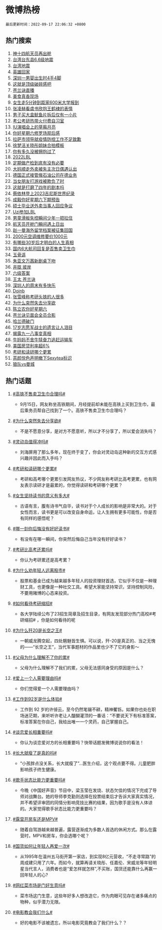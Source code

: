 # 微博热榜

`最后更新时间：2022-09-17 22:06:32 +0800`

## 热门搜索

1. [神十四航天员再出舱](https://m.weibo.cn/search?containerid=100103type%3D1%26t%3D10%26q%3D%23%E7%A5%9E%E5%8D%81%E5%9B%9B%E8%88%AA%E5%A4%A9%E5%91%98%E5%86%8D%E5%87%BA%E8%88%B1%23&stream_entry_id=51&isnewpage=1&extparam=seat%3D1%26dgr%3D0%26cate%3D10103%26filter_type%3Drealtimehot%26pos%3D0%26c_type%3D51%26display_time%3D1663423589%26pre_seqid%3D16634235899000931217&luicode=10000011&lfid=106003type%253D25%2526t%253D3%2526disable_hot%253D1%2526filter_type%253Drealtimehot)
1. [台湾台东县6.6级地震](https://m.weibo.cn/search?containerid=100103type%3D1%26t%3D10%26q%3D%23%E5%8F%B0%E6%B9%BE%E5%8F%B0%E4%B8%9C%E5%8E%BF6.6%E7%BA%A7%E5%9C%B0%E9%9C%87%23&stream_entry_id=31&isnewpage=1&extparam=seat%3D1%26dgr%3D0%26cate%3D0%26flag%3D4%26band_rank%3D1%26filter_type%3Drealtimehot%26pos%3D0%26lcate%3D5001%26q%3D%2523%25E5%258F%25B0%25E6%25B9%25BE%25E5%258F%25B0%25E4%25B8%259C%25E5%258E%25BF6.6%25E7%25BA%25A7%25E5%259C%25B0%25E9%259C%2587%2523%26c_type%3D31%26realpos%3D1%26display_time%3D1663423589%26pre_seqid%3D16634235899000931217&luicode=10000011&lfid=106003type%253D25%2526t%253D3%2526disable_hot%253D1%2526filter_type%253Drealtimehot)
1. [台湾地震](https://m.weibo.cn/search?containerid=100103type%3D1%26t%3D10%26q%3D%E5%8F%B0%E6%B9%BE%E5%9C%B0%E9%9C%87&stream_entry_id=31&isnewpage=1&extparam=seat%3D1%26dgr%3D0%26cate%3D0%26flag%3D1%26band_rank%3D2%26filter_type%3Drealtimehot%26pos%3D1%26lcate%3D5001%26q%3D%25E5%258F%25B0%25E6%25B9%25BE%25E5%259C%25B0%25E9%259C%2587%26c_type%3D31%26realpos%3D2%26display_time%3D1663423589%26pre_seqid%3D16634235899000931217&luicode=10000011&lfid=106003type%253D25%2526t%253D3%2526disable_hot%253D1%2526filter_type%253Drealtimehot)
1. [英雄回家](https://m.weibo.cn/search?containerid=100103type%3D1%26t%3D10%26q%3D%23%E8%8B%B1%E9%9B%84%E5%9B%9E%E5%AE%B6%23&stream_entry_id=31&isnewpage=1&extparam=seat%3D1%26dgr%3D0%26cate%3D0%26flag%3D16%26band_rank%3D3%26filter_type%3Drealtimehot%26pos%3D2%26lcate%3D5001%26q%3D%2523%25E8%258B%25B1%25E9%259B%2584%25E5%259B%259E%25E5%25AE%25B6%2523%26c_type%3D31%26realpos%3D3%26display_time%3D1663423589%26pre_seqid%3D16634235899000931217&luicode=10000011&lfid=106003type%253D25%2526t%253D3%2526disable_hot%253D1%2526filter_type%253Drealtimehot)
1. [深圳一男婴出生时4手4脚](https://m.weibo.cn/search?containerid=100103type%3D1%26t%3D10%26q%3D%23%E6%B7%B1%E5%9C%B3%E4%B8%80%E7%94%B7%E5%A9%B4%E5%87%BA%E7%94%9F%E6%97%B64%E6%89%8B4%E8%84%9A%23&stream_entry_id=31&isnewpage=1&extparam=seat%3D1%26dgr%3D0%26cate%3D0%26flag%3D2%26band_rank%3D4%26filter_type%3Drealtimehot%26pos%3D3%26lcate%3D5001%26q%3D%2523%25E6%25B7%25B1%25E5%259C%25B3%25E4%25B8%2580%25E7%2594%25B7%25E5%25A9%25B4%25E5%2587%25BA%25E7%2594%259F%25E6%2597%25B64%25E6%2589%258B4%25E8%2584%259A%2523%26c_type%3D31%26realpos%3D4%26display_time%3D1663423589%26pre_seqid%3D16634235899000931217&luicode=10000011&lfid=106003type%253D25%2526t%253D3%2526disable_hot%253D1%2526filter_type%253Drealtimehot)
1. [这就是顶级破碎感吧](https://m.weibo.cn/search?containerid=100103type%3D1%26t%3D10%26q%3D%23%E8%BF%99%E5%B0%B1%E6%98%AF%E9%A1%B6%E7%BA%A7%E7%A0%B4%E7%A2%8E%E6%84%9F%E5%90%A7%23&stream_entry_id=31&isnewpage=1&extparam=seat%3D1%26dgr%3D0%26cate%3D0%26flag%3D0%26band_rank%3D5%26filter_type%3Drealtimehot%26pos%3D4%26lcate%3D5001%26q%3D%2523%25E8%25BF%2599%25E5%25B0%25B1%25E6%2598%25AF%25E9%25A1%25B6%25E7%25BA%25A7%25E7%25A0%25B4%25E7%25A2%258E%25E6%2584%259F%25E5%2590%25A7%2523%26c_type%3D31%26realpos%3D5%26display_time%3D1663423589%26pre_seqid%3D16634235899000931217&luicode=10000011&lfid=106003type%253D25%2526t%253D3%2526disable_hot%253D1%2526filter_type%253Drealtimehot)
1. [苍兰诀直播](https://m.weibo.cn/search?containerid=100103type%3D1%26t%3D10%26q%3D%23%E8%8B%8D%E5%85%B0%E8%AF%80%E7%9B%B4%E6%92%AD%23&stream_entry_id=31&isnewpage=1&extparam=seat%3D1%26dgr%3D0%26cate%3D0%26flag%3D16%26band_rank%3D6%26filter_type%3Drealtimehot%26pos%3D5%26lcate%3D5001%26q%3D%2523%25E8%258B%258D%25E5%2585%25B0%25E8%25AF%2580%25E7%259B%25B4%25E6%2592%25AD%2523%26c_type%3D31%26realpos%3D6%26display_time%3D1663423589%26pre_seqid%3D16634235899000931217&luicode=10000011&lfid=106003type%253D25%2526t%253D3%2526disable_hot%253D1%2526filter_type%253Drealtimehot)
1. [美食真香现场](https://m.weibo.cn/search?containerid=100103type%3D1%26t%3D10%26q%3D%23%E7%BE%8E%E9%A3%9F%E7%9C%9F%E9%A6%99%E7%8E%B0%E5%9C%BA%23&stream_entry_id=31&isnewpage=1&extparam=seat%3D1%26dgr%3D0%26cate%3D0%26band_rank%3D7%26filter_type%3Drealtimehot%26pos%3D6%26lcate%3D5001%26adid%3D165358%26q%3D%2523%25E7%25BE%258E%25E9%25A3%259F%25E7%259C%259F%25E9%25A6%2599%25E7%258E%25B0%25E5%259C%25BA%2523%26c_type%3D31%26display_time%3D1663423589%26pre_seqid%3D16634235899000931217&luicode=10000011&lfid=106003type%253D25%2526t%253D3%2526disable_hot%253D1%2526filter_type%253Drealtimehot)
1. [女生走5分钟到距家600米大学报到](https://m.weibo.cn/search?containerid=100103type%3D1%26t%3D10%26q%3D%23%E5%A5%B3%E7%94%9F%E8%B5%B05%E5%88%86%E9%92%9F%E5%88%B0%E8%B7%9D%E5%AE%B6600%E7%B1%B3%E5%A4%A7%E5%AD%A6%E6%8A%A5%E5%88%B0%23&stream_entry_id=31&isnewpage=1&extparam=seat%3D1%26dgr%3D0%26cate%3D0%26flag%3D0%26band_rank%3D7%26filter_type%3Drealtimehot%26pos%3D7%26lcate%3D5001%26q%3D%2523%25E5%25A5%25B3%25E7%2594%259F%25E8%25B5%25B05%25E5%2588%2586%25E9%2592%259F%25E5%2588%25B0%25E8%25B7%259D%25E5%25AE%25B6600%25E7%25B1%25B3%25E5%25A4%25A7%25E5%25AD%25A6%25E6%258A%25A5%25E5%2588%25B0%2523%26c_type%3D31%26realpos%3D7%26display_time%3D1663423589%26pre_seqid%3D16634235899000931217&luicode=10000011&lfid=106003type%253D25%2526t%253D3%2526disable_hot%253D1%2526filter_type%253Drealtimehot)
1. [张凌赫看虞书欣抱王鹤棣的表情](https://m.weibo.cn/search?containerid=100103type%3D1%26t%3D10%26q%3D%23%E5%BC%A0%E5%87%8C%E8%B5%AB%E7%9C%8B%E8%99%9E%E4%B9%A6%E6%AC%A3%E6%8A%B1%E7%8E%8B%E9%B9%A4%E6%A3%A3%E7%9A%84%E8%A1%A8%E6%83%85%23&stream_entry_id=31&isnewpage=1&extparam=seat%3D1%26dgr%3D0%26cate%3D0%26flag%3D1%26band_rank%3D8%26filter_type%3Drealtimehot%26pos%3D8%26lcate%3D5001%26q%3D%2523%25E5%25BC%25A0%25E5%2587%258C%25E8%25B5%25AB%25E7%259C%258B%25E8%2599%259E%25E4%25B9%25A6%25E6%25AC%25A3%25E6%258A%25B1%25E7%258E%258B%25E9%25B9%25A4%25E6%25A3%25A3%25E7%259A%2584%25E8%25A1%25A8%25E6%2583%2585%2523%26c_type%3D31%26realpos%3D8%26display_time%3D1663423589%26pre_seqid%3D16634235899000931217&luicode=10000011&lfid=106003type%253D25%2526t%253D3%2526disable_hot%253D1%2526filter_type%253Drealtimehot)
1. [男子买大盒鱿鱼片拆后仅有一小片](https://m.weibo.cn/search?containerid=100103type%3D1%26t%3D10%26q%3D%23%E7%94%B7%E5%AD%90%E4%B9%B0%E5%A4%A7%E7%9B%92%E9%B1%BF%E9%B1%BC%E7%89%87%E6%8B%86%E5%90%8E%E4%BB%85%E6%9C%89%E4%B8%80%E5%B0%8F%E7%89%87%23&stream_entry_id=31&isnewpage=1&extparam=seat%3D1%26dgr%3D0%26cate%3D0%26flag%3D0%26band_rank%3D9%26filter_type%3Drealtimehot%26pos%3D9%26lcate%3D5001%26q%3D%2523%25E7%2594%25B7%25E5%25AD%2590%25E4%25B9%25B0%25E5%25A4%25A7%25E7%259B%2592%25E9%25B1%25BF%25E9%25B1%25BC%25E7%2589%2587%25E6%258B%2586%25E5%2590%258E%25E4%25BB%2585%25E6%259C%2589%25E4%25B8%2580%25E5%25B0%258F%25E7%2589%2587%2523%26c_type%3D31%26realpos%3D9%26display_time%3D1663423589%26pre_seqid%3D16634235899000931217&luicode=10000011&lfid=106003type%253D25%2526t%253D3%2526disable_hot%253D1%2526filter_type%253Drealtimehot)
1. [考公考研热带火付费自习室](https://m.weibo.cn/search?containerid=100103type%3D1%26t%3D10%26q%3D%23%E8%80%83%E5%85%AC%E8%80%83%E7%A0%94%E7%83%AD%E5%B8%A6%E7%81%AB%E4%BB%98%E8%B4%B9%E8%87%AA%E4%B9%A0%E5%AE%A4%23&stream_entry_id=31&isnewpage=1&extparam=seat%3D1%26dgr%3D0%26cate%3D0%26flag%3D1%26band_rank%3D10%26filter_type%3Drealtimehot%26pos%3D10%26lcate%3D5001%26q%3D%2523%25E8%2580%2583%25E5%2585%25AC%25E8%2580%2583%25E7%25A0%2594%25E7%2583%25AD%25E5%25B8%25A6%25E7%2581%25AB%25E4%25BB%2598%25E8%25B4%25B9%25E8%2587%25AA%25E4%25B9%25A0%25E5%25AE%25A4%2523%26c_type%3D31%26realpos%3D10%26display_time%3D1663423589%26pre_seqid%3D16634235899000931217&luicode=10000011&lfid=106003type%253D25%2526t%253D3%2526disable_hot%253D1%2526filter_type%253Drealtimehot)
1. [IU演唱会上的草莓月亮](https://m.weibo.cn/search?containerid=100103type%3D1%26t%3D10%26q%3D%23IU%E6%BC%94%E5%94%B1%E4%BC%9A%E4%B8%8A%E7%9A%84%E8%8D%89%E8%8E%93%E6%9C%88%E4%BA%AE%23&stream_entry_id=31&isnewpage=1&extparam=seat%3D1%26dgr%3D0%26cate%3D0%26flag%3D1%26band_rank%3D11%26filter_type%3Drealtimehot%26pos%3D11%26lcate%3D5001%26q%3D%2523IU%25E6%25BC%2594%25E5%2594%25B1%25E4%25BC%259A%25E4%25B8%258A%25E7%259A%2584%25E8%258D%2589%25E8%258E%2593%25E6%259C%2588%25E4%25BA%25AE%2523%26c_type%3D31%26realpos%3D11%26display_time%3D1663423589%26pre_seqid%3D16634235899000931217&luicode=10000011&lfid=106003type%253D25%2526t%253D3%2526disable_hot%253D1%2526filter_type%253Drealtimehot)
1. [你好星期六修罗场观后感](https://m.weibo.cn/search?containerid=100103type%3D1%26t%3D10%26q%3D%23%E4%BD%A0%E5%A5%BD%E6%98%9F%E6%9C%9F%E5%85%AD%E4%BF%AE%E7%BD%97%E5%9C%BA%E8%A7%82%E5%90%8E%E6%84%9F%23&stream_entry_id=31&isnewpage=1&extparam=seat%3D1%26dgr%3D0%26cate%3D0%26flag%3D1%26band_rank%3D12%26filter_type%3Drealtimehot%26pos%3D12%26lcate%3D5001%26q%3D%2523%25E4%25BD%25A0%25E5%25A5%25BD%25E6%2598%259F%25E6%259C%259F%25E5%2585%25AD%25E4%25BF%25AE%25E7%25BD%2597%25E5%259C%25BA%25E8%25A7%2582%25E5%2590%258E%25E6%2584%259F%2523%26c_type%3D31%26realpos%3D12%26display_time%3D1663423589%26pre_seqid%3D16634235899000931217&luicode=10000011&lfid=106003type%253D25%2526t%253D3%2526disable_hot%253D1%2526filter_type%253Drealtimehot)
1. [拉萨市领导就疫情防控工作不足致歉](https://m.weibo.cn/search?containerid=100103type%3D1%26t%3D10%26q%3D%23%E6%8B%89%E8%90%A8%E5%B8%82%E9%A2%86%E5%AF%BC%E5%B0%B1%E7%96%AB%E6%83%85%E9%98%B2%E6%8E%A7%E5%B7%A5%E4%BD%9C%E4%B8%8D%E8%B6%B3%E8%87%B4%E6%AD%89%23&stream_entry_id=31&isnewpage=1&extparam=seat%3D1%26dgr%3D0%26cate%3D0%26flag%3D1%26band_rank%3D13%26filter_type%3Drealtimehot%26pos%3D13%26lcate%3D5001%26q%3D%2523%25E6%258B%2589%25E8%2590%25A8%25E5%25B8%2582%25E9%25A2%2586%25E5%25AF%25BC%25E5%25B0%25B1%25E7%2596%25AB%25E6%2583%2585%25E9%2598%25B2%25E6%258E%25A7%25E5%25B7%25A5%25E4%25BD%259C%25E4%25B8%258D%25E8%25B6%25B3%25E8%2587%25B4%25E6%25AD%2589%2523%26c_type%3D31%26realpos%3D13%26display_time%3D1663423589%26pre_seqid%3D16634235899000931217&luicode=10000011&lfid=106003type%253D25%2526t%253D3%2526disable_hot%253D1%2526filter_type%253Drealtimehot)
1. [徐梦洁关晓彤姐妹合拍模板](https://m.weibo.cn/search?containerid=100103type%3D1%26t%3D10%26q%3D%23%E5%BE%90%E6%A2%A6%E6%B4%81%E5%85%B3%E6%99%93%E5%BD%A4%E5%A7%90%E5%A6%B9%E5%90%88%E6%8B%8D%E6%A8%A1%E6%9D%BF%23&stream_entry_id=31&isnewpage=1&extparam=seat%3D1%26dgr%3D0%26cate%3D0%26flag%3D1%26band_rank%3D14%26filter_type%3Drealtimehot%26pos%3D14%26lcate%3D5001%26q%3D%2523%25E5%25BE%2590%25E6%25A2%25A6%25E6%25B4%2581%25E5%2585%25B3%25E6%2599%2593%25E5%25BD%25A4%25E5%25A7%2590%25E5%25A6%25B9%25E5%2590%2588%25E6%258B%258D%25E6%25A8%25A1%25E6%259D%25BF%2523%26c_type%3D31%26realpos%3D14%26display_time%3D1663423589%26pre_seqid%3D16634235899000931217&luicode=10000011&lfid=106003type%253D25%2526t%253D3%2526disable_hot%253D1%2526filter_type%253Drealtimehot)
1. [你有多久没被拥抱过了](https://m.weibo.cn/search?containerid=100103type%3D1%26t%3D10%26q%3D%23%E4%BD%A0%E6%9C%89%E5%A4%9A%E4%B9%85%E6%B2%A1%E8%A2%AB%E6%8B%A5%E6%8A%B1%E8%BF%87%E4%BA%86%23&stream_entry_id=31&isnewpage=1&extparam=seat%3D1%26dgr%3D0%26cate%3D0%26flag%3D0%26band_rank%3D15%26filter_type%3Drealtimehot%26pos%3D15%26lcate%3D5001%26q%3D%2523%25E4%25BD%25A0%25E6%259C%2589%25E5%25A4%259A%25E4%25B9%2585%25E6%25B2%25A1%25E8%25A2%25AB%25E6%258B%25A5%25E6%258A%25B1%25E8%25BF%2587%25E4%25BA%2586%2523%26c_type%3D31%26realpos%3D15%26display_time%3D1663423589%26pre_seqid%3D16634235899000931217&luicode=10000011&lfid=106003type%253D25%2526t%253D3%2526disable_hot%253D1%2526filter_type%253Drealtimehot)
1. [2022LBL](https://m.weibo.cn/search?containerid=100103type%3D1%26t%3D10%26q%3D2022LBL&stream_entry_id=31&isnewpage=1&extparam=seat%3D1%26dgr%3D0%26cate%3D0%26flag%3D1%26band_rank%3D16%26filter_type%3Drealtimehot%26pos%3D16%26lcate%3D5001%26q%3D2022LBL%26c_type%3D31%26realpos%3D16%26display_time%3D1663423589%26pre_seqid%3D16634235899000931217&luicode=10000011&lfid=106003type%253D25%2526t%253D3%2526disable_hot%253D1%2526filter_type%253Drealtimehot)
1. [定期做产检到底有没有必要](https://m.weibo.cn/search?containerid=100103type%3D1%26t%3D10%26q%3D%23%E5%AE%9A%E6%9C%9F%E5%81%9A%E4%BA%A7%E6%A3%80%E5%88%B0%E5%BA%95%E6%9C%89%E6%B2%A1%E6%9C%89%E5%BF%85%E8%A6%81%23&stream_entry_id=31&isnewpage=1&extparam=seat%3D1%26dgr%3D0%26cate%3D0%26flag%3D0%26band_rank%3D17%26filter_type%3Drealtimehot%26pos%3D17%26lcate%3D5001%26q%3D%2523%25E5%25AE%259A%25E6%259C%259F%25E5%2581%259A%25E4%25BA%25A7%25E6%25A3%2580%25E5%2588%25B0%25E5%25BA%2595%25E6%259C%2589%25E6%25B2%25A1%25E6%259C%2589%25E5%25BF%2585%25E8%25A6%2581%2523%26c_type%3D31%26realpos%3D17%26display_time%3D1663423589%26pre_seqid%3D16634235899000931217&luicode=10000011&lfid=106003type%253D25%2526t%253D3%2526disable_hot%253D1%2526filter_type%253Drealtimehot)
1. [大妈顺走外卖被失主次日偶遇认出](https://m.weibo.cn/search?containerid=100103type%3D1%26t%3D10%26q%3D%23%E5%A4%A7%E5%A6%88%E9%A1%BA%E8%B5%B0%E5%A4%96%E5%8D%96%E8%A2%AB%E5%A4%B1%E4%B8%BB%E6%AC%A1%E6%97%A5%E5%81%B6%E9%81%87%E8%AE%A4%E5%87%BA%23&stream_entry_id=31&isnewpage=1&extparam=seat%3D1%26dgr%3D0%26cate%3D0%26flag%3D0%26band_rank%3D18%26filter_type%3Drealtimehot%26pos%3D18%26lcate%3D5001%26q%3D%2523%25E5%25A4%25A7%25E5%25A6%2588%25E9%25A1%25BA%25E8%25B5%25B0%25E5%25A4%2596%25E5%258D%2596%25E8%25A2%25AB%25E5%25A4%25B1%25E4%25B8%25BB%25E6%25AC%25A1%25E6%2597%25A5%25E5%2581%25B6%25E9%2581%2587%25E8%25AE%25A4%25E5%2587%25BA%2523%26c_type%3D31%26realpos%3D18%26display_time%3D1663423589%26pre_seqid%3D16634235899000931217&luicode=10000011&lfid=106003type%253D25%2526t%253D3%2526disable_hot%253D1%2526filter_type%253Drealtimehot)
1. [德国正式接管俄石油公司在德业务](https://m.weibo.cn/search?containerid=100103type%3D1%26t%3D10%26q%3D%23%E5%BE%B7%E5%9B%BD%E6%AD%A3%E5%BC%8F%E6%8E%A5%E7%AE%A1%E4%BF%84%E7%9F%B3%E6%B2%B9%E5%85%AC%E5%8F%B8%E5%9C%A8%E5%BE%B7%E4%B8%9A%E5%8A%A1%23&stream_entry_id=31&isnewpage=1&extparam=seat%3D1%26dgr%3D0%26cate%3D0%26flag%3D0%26band_rank%3D19%26filter_type%3Drealtimehot%26pos%3D19%26lcate%3D5001%26q%3D%2523%25E5%25BE%25B7%25E5%259B%25BD%25E6%25AD%25A3%25E5%25BC%258F%25E6%258E%25A5%25E7%25AE%25A1%25E4%25BF%2584%25E7%259F%25B3%25E6%25B2%25B9%25E5%2585%25AC%25E5%258F%25B8%25E5%259C%25A8%25E5%25BE%25B7%25E4%25B8%259A%25E5%258A%25A1%2523%26c_type%3D31%26realpos%3D19%26display_time%3D1663423589%26pre_seqid%3D16634235899000931217&luicode=10000011&lfid=106003type%253D25%2526t%253D3%2526disable_hot%253D1%2526filter_type%253Drealtimehot)
1. [当女朋友打游戏被欺负了时](https://m.weibo.cn/search?containerid=100103type%3D1%26t%3D10%26q%3D%23%E5%BD%93%E5%A5%B3%E6%9C%8B%E5%8F%8B%E6%89%93%E6%B8%B8%E6%88%8F%E8%A2%AB%E6%AC%BA%E8%B4%9F%E4%BA%86%E6%97%B6%23&stream_entry_id=31&isnewpage=1&extparam=seat%3D1%26dgr%3D0%26cate%3D0%26flag%3D0%26band_rank%3D20%26filter_type%3Drealtimehot%26pos%3D20%26lcate%3D5001%26q%3D%2523%25E5%25BD%2593%25E5%25A5%25B3%25E6%259C%258B%25E5%258F%258B%25E6%2589%2593%25E6%25B8%25B8%25E6%2588%258F%25E8%25A2%25AB%25E6%25AC%25BA%25E8%25B4%259F%25E4%25BA%2586%25E6%2597%25B6%2523%26c_type%3D31%26realpos%3D20%26display_time%3D1663423589%26pre_seqid%3D16634235899000931217&luicode=10000011&lfid=106003type%253D25%2526t%253D3%2526disable_hot%253D1%2526filter_type%253Drealtimehot)
1. [这就是打磨了四年的剧本吗](https://m.weibo.cn/search?containerid=100103type%3D1%26t%3D10%26q%3D%23%E8%BF%99%E5%B0%B1%E6%98%AF%E6%89%93%E7%A3%A8%E4%BA%86%E5%9B%9B%E5%B9%B4%E7%9A%84%E5%89%A7%E6%9C%AC%E5%90%97%23&stream_entry_id=31&isnewpage=1&extparam=seat%3D1%26dgr%3D0%26cate%3D0%26flag%3D0%26band_rank%3D21%26filter_type%3Drealtimehot%26pos%3D21%26lcate%3D5001%26q%3D%2523%25E8%25BF%2599%25E5%25B0%25B1%25E6%2598%25AF%25E6%2589%2593%25E7%25A3%25A8%25E4%25BA%2586%25E5%259B%259B%25E5%25B9%25B4%25E7%259A%2584%25E5%2589%25A7%25E6%259C%25AC%25E5%2590%2597%2523%26c_type%3D31%26realpos%3D21%26display_time%3D1663423589%26pre_seqid%3D16634235899000931217&luicode=10000011&lfid=106003type%253D25%2526t%253D3%2526disable_hot%253D1%2526filter_type%253Drealtimehot)
1. [蔡依林登上2023吉尼斯世界纪录](https://m.weibo.cn/search?containerid=100103type%3D1%26t%3D10%26q%3D%23%E8%94%A1%E4%BE%9D%E6%9E%97%E7%99%BB%E4%B8%8A2023%E5%90%89%E5%B0%BC%E6%96%AF%E4%B8%96%E7%95%8C%E7%BA%AA%E5%BD%95%23&stream_entry_id=31&isnewpage=1&extparam=seat%3D1%26dgr%3D0%26cate%3D0%26flag%3D1%26band_rank%3D22%26filter_type%3Drealtimehot%26pos%3D22%26lcate%3D5001%26q%3D%2523%25E8%2594%25A1%25E4%25BE%259D%25E6%259E%2597%25E7%2599%25BB%25E4%25B8%258A2023%25E5%2590%2589%25E5%25B0%25BC%25E6%2596%25AF%25E4%25B8%2596%25E7%2595%258C%25E7%25BA%25AA%25E5%25BD%2595%2523%26c_type%3D31%26realpos%3D22%26display_time%3D1663423589%26pre_seqid%3D16634235899000931217&luicode=10000011&lfid=106003type%253D25%2526t%253D3%2526disable_hot%253D1%2526filter_type%253Drealtimehot)
1. [成毅你好星期六下期预告](https://m.weibo.cn/search?containerid=100103type%3D1%26t%3D10%26q%3D%23%E6%88%90%E6%AF%85%E4%BD%A0%E5%A5%BD%E6%98%9F%E6%9C%9F%E5%85%AD%E4%B8%8B%E6%9C%9F%E9%A2%84%E5%91%8A%23&stream_entry_id=31&isnewpage=1&extparam=seat%3D1%26dgr%3D0%26cate%3D0%26flag%3D1%26band_rank%3D23%26filter_type%3Drealtimehot%26pos%3D23%26lcate%3D5001%26q%3D%2523%25E6%2588%2590%25E6%25AF%2585%25E4%25BD%25A0%25E5%25A5%25BD%25E6%2598%259F%25E6%259C%259F%25E5%2585%25AD%25E4%25B8%258B%25E6%259C%259F%25E9%25A2%2584%25E5%2591%258A%2523%26c_type%3D31%26realpos%3D23%26display_time%3D1663423589%26pre_seqid%3D16634235899000931217&luicode=10000011&lfid=106003type%253D25%2526t%253D3%2526disable_hot%253D1%2526filter_type%253Drealtimehot)
1. [硕士毕业送外卖当事人回应争议](https://m.weibo.cn/search?containerid=100103type%3D1%26t%3D10%26q%3D%23%E7%A1%95%E5%A3%AB%E6%AF%95%E4%B8%9A%E9%80%81%E5%A4%96%E5%8D%96%E5%BD%93%E4%BA%8B%E4%BA%BA%E5%9B%9E%E5%BA%94%E4%BA%89%E8%AE%AE%23&stream_entry_id=31&isnewpage=1&extparam=seat%3D1%26dgr%3D0%26cate%3D0%26flag%3D0%26band_rank%3D24%26filter_type%3Drealtimehot%26pos%3D24%26lcate%3D5001%26q%3D%2523%25E7%25A1%2595%25E5%25A3%25AB%25E6%25AF%2595%25E4%25B8%259A%25E9%2580%2581%25E5%25A4%2596%25E5%258D%2596%25E5%25BD%2593%25E4%25BA%258B%25E4%25BA%25BA%25E5%259B%259E%25E5%25BA%2594%25E4%25BA%2589%25E8%25AE%25AE%2523%26c_type%3D31%26realpos%3D24%26display_time%3D1663423589%26pre_seqid%3D16634235899000931217&luicode=10000011&lfid=106003type%253D25%2526t%253D3%2526disable_hot%253D1%2526filter_type%253Drealtimehot)
1. [Uzi参加LBL](https://m.weibo.cn/search?containerid=100103type%3D1%26t%3D10%26q%3D%23Uzi%E5%8F%82%E5%8A%A0LBL%23&stream_entry_id=31&isnewpage=1&extparam=seat%3D1%26dgr%3D0%26cate%3D0%26flag%3D0%26band_rank%3D25%26filter_type%3Drealtimehot%26pos%3D25%26lcate%3D5001%26q%3D%2523Uzi%25E5%258F%2582%25E5%258A%25A0LBL%2523%26c_type%3D31%26realpos%3D25%26display_time%3D1663423589%26pre_seqid%3D16634235899000931217&luicode=10000011&lfid=106003type%253D25%2526t%253D3%2526disable_hot%253D1%2526filter_type%253Drealtimehot)
1. [男童滑板失控瞬间少年一把拉住](https://m.weibo.cn/search?containerid=100103type%3D1%26t%3D10%26q%3D%23%E7%94%B7%E7%AB%A5%E6%BB%91%E6%9D%BF%E5%A4%B1%E6%8E%A7%E7%9E%AC%E9%97%B4%E5%B0%91%E5%B9%B4%E4%B8%80%E6%8A%8A%E6%8B%89%E4%BD%8F%23&stream_entry_id=31&isnewpage=1&extparam=seat%3D1%26dgr%3D0%26cate%3D0%26flag%3D0%26band_rank%3D26%26filter_type%3Drealtimehot%26pos%3D26%26lcate%3D5001%26q%3D%2523%25E7%2594%25B7%25E7%25AB%25A5%25E6%25BB%2591%25E6%259D%25BF%25E5%25A4%25B1%25E6%258E%25A7%25E7%259E%25AC%25E9%2597%25B4%25E5%25B0%2591%25E5%25B9%25B4%25E4%25B8%2580%25E6%258A%258A%25E6%258B%2589%25E4%25BD%258F%2523%26c_type%3D31%26realpos%3D26%26display_time%3D1663423589%26pre_seqid%3D16634235899000931217&luicode=10000011&lfid=106003type%253D25%2526t%253D3%2526disable_hot%253D1%2526filter_type%253Drealtimehot)
1. [航天员开舱门瞬间遇上日出](https://m.weibo.cn/search?containerid=100103type%3D1%26t%3D10%26q%3D%23%E8%88%AA%E5%A4%A9%E5%91%98%E5%BC%80%E8%88%B1%E9%97%A8%E7%9E%AC%E9%97%B4%E9%81%87%E4%B8%8A%E6%97%A5%E5%87%BA%23&stream_entry_id=31&isnewpage=1&extparam=seat%3D1%26dgr%3D0%26cate%3D0%26flag%3D0%26band_rank%3D27%26filter_type%3Drealtimehot%26pos%3D27%26lcate%3D5001%26q%3D%2523%25E8%2588%25AA%25E5%25A4%25A9%25E5%2591%2598%25E5%25BC%2580%25E8%2588%25B1%25E9%2597%25A8%25E7%259E%25AC%25E9%2597%25B4%25E9%2581%2587%25E4%25B8%258A%25E6%2597%25A5%25E5%2587%25BA%2523%26c_type%3D31%26realpos%3D27%26display_time%3D1663423589%26pre_seqid%3D16634235899000931217&luicode=10000011&lfid=106003type%253D25%2526t%253D3%2526disable_hot%253D1%2526filter_type%253Drealtimehot)
1. [赵一曼海外留学档案被征集回国](https://m.weibo.cn/search?containerid=100103type%3D1%26t%3D10%26q%3D%23%E8%B5%B5%E4%B8%80%E6%9B%BC%E6%B5%B7%E5%A4%96%E7%95%99%E5%AD%A6%E6%A1%A3%E6%A1%88%E8%A2%AB%E5%BE%81%E9%9B%86%E5%9B%9E%E5%9B%BD%23&stream_entry_id=31&isnewpage=1&extparam=seat%3D1%26dgr%3D0%26cate%3D0%26flag%3D1%26band_rank%3D28%26filter_type%3Drealtimehot%26pos%3D28%26lcate%3D5001%26q%3D%2523%25E8%25B5%25B5%25E4%25B8%2580%25E6%259B%25BC%25E6%25B5%25B7%25E5%25A4%2596%25E7%2595%2599%25E5%25AD%25A6%25E6%25A1%25A3%25E6%25A1%2588%25E8%25A2%25AB%25E5%25BE%2581%25E9%259B%2586%25E5%259B%259E%25E5%259B%25BD%2523%26c_type%3D31%26realpos%3D28%26display_time%3D1663423589%26pre_seqid%3D16634235899000931217&luicode=10000011&lfid=106003type%253D25%2526t%253D3%2526disable_hot%253D1%2526filter_type%253Drealtimehot)
1. [2000元空调维修要价1000元](https://m.weibo.cn/search?containerid=100103type%3D1%26t%3D10%26q%3D%232000%E5%85%83%E7%A9%BA%E8%B0%83%E7%BB%B4%E4%BF%AE%E8%A6%81%E4%BB%B71000%E5%85%83%23&stream_entry_id=31&isnewpage=1&extparam=seat%3D1%26dgr%3D0%26cate%3D0%26flag%3D0%26band_rank%3D29%26filter_type%3Drealtimehot%26pos%3D29%26lcate%3D5001%26q%3D%25232000%25E5%2585%2583%25E7%25A9%25BA%25E8%25B0%2583%25E7%25BB%25B4%25E4%25BF%25AE%25E8%25A6%2581%25E4%25BB%25B71000%25E5%2585%2583%2523%26c_type%3D31%26realpos%3D29%26display_time%3D1663423589%26pre_seqid%3D16634235899000931217&luicode=10000011&lfid=106003type%253D25%2526t%253D3%2526disable_hot%253D1%2526filter_type%253Drealtimehot)
1. [有哪些30岁后才明白的人生真相](https://m.weibo.cn/search?containerid=100103type%3D1%26t%3D10%26q%3D%23%E6%9C%89%E5%93%AA%E4%BA%9B30%E5%B2%81%E5%90%8E%E6%89%8D%E6%98%8E%E7%99%BD%E7%9A%84%E4%BA%BA%E7%94%9F%E7%9C%9F%E7%9B%B8%23&stream_entry_id=31&isnewpage=1&extparam=seat%3D1%26dgr%3D0%26cate%3D0%26flag%3D1%26band_rank%3D30%26filter_type%3Drealtimehot%26pos%3D30%26lcate%3D5001%26q%3D%2523%25E6%259C%2589%25E5%2593%25AA%25E4%25BA%259B30%25E5%25B2%2581%25E5%2590%258E%25E6%2589%258D%25E6%2598%258E%25E7%2599%25BD%25E7%259A%2584%25E4%25BA%25BA%25E7%2594%259F%25E7%259C%259F%25E7%259B%25B8%2523%26c_type%3D31%26realpos%3D30%26display_time%3D1663423589%26pre_seqid%3D16634235899000931217&luicode=10000011&lfid=106003type%253D25%2526t%253D3%2526disable_hot%253D1%2526filter_type%253Drealtimehot)
1. [国内6大航司回复是否售卖卫生巾](https://m.weibo.cn/search?containerid=100103type%3D1%26t%3D10%26q%3D%23%E5%9B%BD%E5%86%856%E5%A4%A7%E8%88%AA%E5%8F%B8%E5%9B%9E%E5%A4%8D%E6%98%AF%E5%90%A6%E5%94%AE%E5%8D%96%E5%8D%AB%E7%94%9F%E5%B7%BE%23&stream_entry_id=31&isnewpage=1&extparam=seat%3D1%26dgr%3D0%26cate%3D0%26flag%3D0%26band_rank%3D31%26filter_type%3Drealtimehot%26pos%3D31%26lcate%3D5001%26q%3D%2523%25E5%259B%25BD%25E5%2586%25856%25E5%25A4%25A7%25E8%2588%25AA%25E5%258F%25B8%25E5%259B%259E%25E5%25A4%258D%25E6%2598%25AF%25E5%2590%25A6%25E5%2594%25AE%25E5%258D%2596%25E5%258D%25AB%25E7%2594%259F%25E5%25B7%25BE%2523%26c_type%3D31%26realpos%3D31%26display_time%3D1663423589%26pre_seqid%3D16634235899000931217&luicode=10000011&lfid=106003type%253D25%2526t%253D3%2526disable_hot%253D1%2526filter_type%253Drealtimehot)
1. [玉骨遥](https://m.weibo.cn/search?containerid=100103type%3D1%26t%3D10%26q%3D%23%E7%8E%89%E9%AA%A8%E9%81%A5%23&stream_entry_id=31&isnewpage=1&extparam=seat%3D1%26dgr%3D0%26cate%3D0%26flag%3D1%26band_rank%3D32%26filter_type%3Drealtimehot%26pos%3D32%26lcate%3D5001%26q%3D%2523%25E7%258E%2589%25E9%25AA%25A8%25E9%2581%25A5%2523%26c_type%3D31%26realpos%3D32%26display_time%3D1663423589%26pre_seqid%3D16634235899000931217&luicode=10000011&lfid=106003type%253D25%2526t%253D3%2526disable_hot%253D1%2526filter_type%253Drealtimehot)
1. [朱亚文万茜新剧桌下吻](https://m.weibo.cn/search?containerid=100103type%3D1%26t%3D10%26q%3D%23%E6%9C%B1%E4%BA%9A%E6%96%87%E4%B8%87%E8%8C%9C%E6%96%B0%E5%89%A7%E6%A1%8C%E4%B8%8B%E5%90%BB%23&stream_entry_id=31&isnewpage=1&extparam=seat%3D1%26dgr%3D0%26cate%3D0%26flag%3D0%26band_rank%3D33%26filter_type%3Drealtimehot%26pos%3D33%26lcate%3D5001%26q%3D%2523%25E6%259C%25B1%25E4%25BA%259A%25E6%2596%2587%25E4%25B8%2587%25E8%258C%259C%25E6%2596%25B0%25E5%2589%25A7%25E6%25A1%258C%25E4%25B8%258B%25E5%2590%25BB%2523%26c_type%3D31%26realpos%3D33%26display_time%3D1663423589%26pre_seqid%3D16634235899000931217&luicode=10000011&lfid=106003type%253D25%2526t%253D3%2526disable_hot%253D1%2526filter_type%253Drealtimehot)
1. [井胧 彼岸](https://m.weibo.cn/search?containerid=100103type%3D1%26t%3D10%26q%3D%23%E4%BA%95%E8%83%A7+%E5%BD%BC%E5%B2%B8%23&stream_entry_id=31&isnewpage=1&extparam=seat%3D1%26dgr%3D0%26cate%3D0%26flag%3D0%26band_rank%3D34%26filter_type%3Drealtimehot%26pos%3D34%26lcate%3D5001%26q%3D%2523%25E4%25BA%2595%25E8%2583%25A7%2520%25E5%25BD%25BC%25E5%25B2%25B8%2523%26c_type%3D31%26realpos%3D34%26display_time%3D1663423589%26pre_seqid%3D16634235899000931217&luicode=10000011&lfid=106003type%253D25%2526t%253D3%2526disable_hot%253D1%2526filter_type%253Drealtimehot)
1. [六级答案](https://m.weibo.cn/search?containerid=100103type%3D1%26t%3D10%26q%3D%23%E5%85%AD%E7%BA%A7%E7%AD%94%E6%A1%88%23&stream_entry_id=31&isnewpage=1&extparam=seat%3D1%26dgr%3D0%26cate%3D0%26flag%3D0%26band_rank%3D35%26filter_type%3Drealtimehot%26pos%3D35%26lcate%3D5001%26q%3D%2523%25E5%2585%25AD%25E7%25BA%25A7%25E7%25AD%2594%25E6%25A1%2588%2523%26c_type%3D31%26realpos%3D35%26display_time%3D1663423589%26pre_seqid%3D16634235899000931217&luicode=10000011&lfid=106003type%253D25%2526t%253D3%2526disable_hot%253D1%2526filter_type%253Drealtimehot)
1. [王太 苍兰诀](https://m.weibo.cn/search?containerid=100103type%3D1%26t%3D10%26q%3D%E7%8E%8B%E5%A4%AA+%E8%8B%8D%E5%85%B0%E8%AF%80&stream_entry_id=31&isnewpage=1&extparam=seat%3D1%26dgr%3D0%26cate%3D0%26flag%3D0%26band_rank%3D36%26filter_type%3Drealtimehot%26pos%3D36%26lcate%3D5001%26q%3D%25E7%258E%258B%25E5%25A4%25AA%2520%25E8%258B%258D%25E5%2585%25B0%25E8%25AF%2580%26c_type%3D31%26realpos%3D36%26display_time%3D1663423589%26pre_seqid%3D16634235899000931217&luicode=10000011&lfid=106003type%253D25%2526t%253D3%2526disable_hot%253D1%2526filter_type%253Drealtimehot)
1. [深圳人的周末有多快乐](https://m.weibo.cn/search?containerid=100103type%3D1%26t%3D10%26q%3D%23%E6%B7%B1%E5%9C%B3%E4%BA%BA%E7%9A%84%E5%91%A8%E6%9C%AB%E6%9C%89%E5%A4%9A%E5%BF%AB%E4%B9%90%23&stream_entry_id=31&isnewpage=1&extparam=seat%3D1%26dgr%3D0%26cate%3D0%26flag%3D0%26band_rank%3D37%26filter_type%3Drealtimehot%26pos%3D37%26lcate%3D5001%26q%3D%2523%25E6%25B7%25B1%25E5%259C%25B3%25E4%25BA%25BA%25E7%259A%2584%25E5%2591%25A8%25E6%259C%25AB%25E6%259C%2589%25E5%25A4%259A%25E5%25BF%25AB%25E4%25B9%2590%2523%26c_type%3D31%26realpos%3D37%26display_time%3D1663423589%26pre_seqid%3D16634235899000931217&luicode=10000011&lfid=106003type%253D25%2526t%253D3%2526disable_hot%253D1%2526filter_type%253Drealtimehot)
1. [Doinb](https://m.weibo.cn/search?containerid=100103type%3D1%26t%3D10%26q%3DDoinb&stream_entry_id=31&isnewpage=1&extparam=seat%3D1%26dgr%3D0%26cate%3D0%26flag%3D0%26band_rank%3D38%26filter_type%3Drealtimehot%26pos%3D38%26lcate%3D5001%26q%3DDoinb%26c_type%3D31%26realpos%3D38%26display_time%3D1663423589%26pre_seqid%3D16634235899000931217&luicode=10000011&lfid=106003type%253D25%2526t%253D3%2526disable_hot%253D1%2526filter_type%253Drealtimehot)
1. [张雪峰称考研头铁的人很多](https://m.weibo.cn/search?containerid=100103type%3D1%26t%3D10%26q%3D%23%E5%BC%A0%E9%9B%AA%E5%B3%B0%E7%A7%B0%E8%80%83%E7%A0%94%E5%A4%B4%E9%93%81%E7%9A%84%E4%BA%BA%E5%BE%88%E5%A4%9A%23&stream_entry_id=31&isnewpage=1&extparam=seat%3D1%26dgr%3D0%26cate%3D0%26flag%3D0%26band_rank%3D39%26filter_type%3Drealtimehot%26pos%3D39%26lcate%3D5001%26q%3D%2523%25E5%25BC%25A0%25E9%259B%25AA%25E5%25B3%25B0%25E7%25A7%25B0%25E8%2580%2583%25E7%25A0%2594%25E5%25A4%25B4%25E9%2593%2581%25E7%259A%2584%25E4%25BA%25BA%25E5%25BE%2588%25E5%25A4%259A%2523%26c_type%3D31%26realpos%3D39%26display_time%3D1663423589%26pre_seqid%3D16634235899000931217&luicode=10000011&lfid=106003type%253D25%2526t%253D3%2526disable_hot%253D1%2526filter_type%253Drealtimehot)
1. [为什么突然失去分享欲](https://m.weibo.cn/search?containerid=100103type%3D1%26t%3D10%26q%3D%23%E4%B8%BA%E4%BB%80%E4%B9%88%E7%AA%81%E7%84%B6%E5%A4%B1%E5%8E%BB%E5%88%86%E4%BA%AB%E6%AC%B2%23&stream_entry_id=31&isnewpage=1&extparam=seat%3D1%26dgr%3D0%26cate%3D0%26flag%3D0%26band_rank%3D40%26filter_type%3Drealtimehot%26pos%3D40%26lcate%3D5001%26q%3D%2523%25E4%25B8%25BA%25E4%25BB%2580%25E4%25B9%2588%25E7%25AA%2581%25E7%2584%25B6%25E5%25A4%25B1%25E5%258E%25BB%25E5%2588%2586%25E4%25BA%25AB%25E6%25AC%25B2%2523%26c_type%3D31%26realpos%3D40%26display_time%3D1663423589%26pre_seqid%3D16634235899000931217&luicode=10000011&lfid=106003type%253D25%2526t%253D3%2526disable_hot%253D1%2526filter_type%253Drealtimehot)
1. [陈立农你好星期六](https://m.weibo.cn/search?containerid=100103type%3D1%26t%3D10%26q%3D%23%E9%99%88%E7%AB%8B%E5%86%9C%E4%BD%A0%E5%A5%BD%E6%98%9F%E6%9C%9F%E5%85%AD%23&stream_entry_id=31&isnewpage=1&extparam=seat%3D1%26dgr%3D0%26cate%3D0%26flag%3D1%26band_rank%3D41%26filter_type%3Drealtimehot%26pos%3D41%26lcate%3D5001%26q%3D%2523%25E9%2599%2588%25E7%25AB%258B%25E5%2586%259C%25E4%25BD%25A0%25E5%25A5%25BD%25E6%2598%259F%25E6%259C%259F%25E5%2585%25AD%2523%26c_type%3D31%26realpos%3D41%26display_time%3D1663423589%26pre_seqid%3D16634235899000931217&luicode=10000011&lfid=106003type%253D25%2526t%253D3%2526disable_hot%253D1%2526filter_type%253Drealtimehot)
1. [苍兰诀见面会全员合影](https://m.weibo.cn/search?containerid=100103type%3D1%26t%3D10%26q%3D%23%E8%8B%8D%E5%85%B0%E8%AF%80%E8%A7%81%E9%9D%A2%E4%BC%9A%E5%85%A8%E5%91%98%E5%90%88%E5%BD%B1%23&stream_entry_id=31&isnewpage=1&extparam=seat%3D1%26dgr%3D0%26cate%3D0%26flag%3D0%26band_rank%3D42%26filter_type%3Drealtimehot%26pos%3D42%26lcate%3D5001%26q%3D%2523%25E8%258B%258D%25E5%2585%25B0%25E8%25AF%2580%25E8%25A7%2581%25E9%259D%25A2%25E4%25BC%259A%25E5%2585%25A8%25E5%2591%2598%25E5%2590%2588%25E5%25BD%25B1%2523%26c_type%3D31%26realpos%3D42%26display_time%3D1663423589%26pre_seqid%3D16634235899000931217&luicode=10000011&lfid=106003type%253D25%2526t%253D3%2526disable_hot%253D1%2526filter_type%253Drealtimehot)
1. [哈兰德破门](https://m.weibo.cn/search?containerid=100103type%3D1%26t%3D10%26q%3D%23%E5%93%88%E5%85%B0%E5%BE%B7%E7%A0%B4%E9%97%A8%23&stream_entry_id=31&isnewpage=1&extparam=seat%3D1%26dgr%3D0%26cate%3D0%26flag%3D0%26band_rank%3D43%26filter_type%3Drealtimehot%26pos%3D43%26lcate%3D5001%26q%3D%2523%25E5%2593%2588%25E5%2585%25B0%25E5%25BE%25B7%25E7%25A0%25B4%25E9%2597%25A8%2523%26c_type%3D31%26realpos%3D43%26display_time%3D1663423589%26pre_seqid%3D16634235899000931217&luicode=10000011&lfid=106003type%253D25%2526t%253D3%2526disable_hot%253D1%2526filter_type%253Drealtimehot)
1. [17岁志愿军战士的遗言让人泪目](https://m.weibo.cn/search?containerid=100103type%3D1%26t%3D10%26q%3D%2317%E5%B2%81%E5%BF%97%E6%84%BF%E5%86%9B%E6%88%98%E5%A3%AB%E7%9A%84%E9%81%97%E8%A8%80%E8%AE%A9%E4%BA%BA%E6%B3%AA%E7%9B%AE%23&stream_entry_id=31&isnewpage=1&extparam=seat%3D1%26dgr%3D0%26cate%3D0%26flag%3D1%26band_rank%3D44%26filter_type%3Drealtimehot%26pos%3D44%26lcate%3D5001%26q%3D%252317%25E5%25B2%2581%25E5%25BF%2597%25E6%2584%25BF%25E5%2586%259B%25E6%2588%2598%25E5%25A3%25AB%25E7%259A%2584%25E9%2581%2597%25E8%25A8%2580%25E8%25AE%25A9%25E4%25BA%25BA%25E6%25B3%25AA%25E7%259B%25AE%2523%26c_type%3D31%26realpos%3D44%26display_time%3D1663423589%26pre_seqid%3D16634235899000931217&luicode=10000011&lfid=106003type%253D25%2526t%253D3%2526disable_hot%253D1%2526filter_type%253Drealtimehot)
1. [揭露九一八事变真相](https://m.weibo.cn/search?containerid=100103type%3D1%26t%3D10%26q%3D%23%E6%8F%AD%E9%9C%B2%E4%B9%9D%E4%B8%80%E5%85%AB%E4%BA%8B%E5%8F%98%E7%9C%9F%E7%9B%B8%23&stream_entry_id=31&isnewpage=1&extparam=seat%3D1%26dgr%3D0%26cate%3D0%26flag%3D1%26band_rank%3D45%26filter_type%3Drealtimehot%26pos%3D45%26lcate%3D5001%26q%3D%2523%25E6%258F%25AD%25E9%259C%25B2%25E4%25B9%259D%25E4%25B8%2580%25E5%2585%25AB%25E4%25BA%258B%25E5%258F%2598%25E7%259C%259F%25E7%259B%25B8%2523%26c_type%3D31%26realpos%3D45%26display_time%3D1663423589%26pre_seqid%3D16634235899000931217&luicode=10000011&lfid=106003type%253D25%2526t%253D3%2526disable_hot%253D1%2526filter_type%253Drealtimehot)
1. [牛妈妈不舍牛犊奋力追赶运输车](https://m.weibo.cn/search?containerid=100103type%3D1%26t%3D10%26q%3D%23%E7%89%9B%E5%A6%88%E5%A6%88%E4%B8%8D%E8%88%8D%E7%89%9B%E7%8A%8A%E5%A5%8B%E5%8A%9B%E8%BF%BD%E8%B5%B6%E8%BF%90%E8%BE%93%E8%BD%A6%23&stream_entry_id=31&isnewpage=1&extparam=seat%3D1%26dgr%3D0%26cate%3D0%26flag%3D1%26band_rank%3D46%26filter_type%3Drealtimehot%26pos%3D46%26lcate%3D5001%26q%3D%2523%25E7%2589%259B%25E5%25A6%2588%25E5%25A6%2588%25E4%25B8%258D%25E8%2588%258D%25E7%2589%259B%25E7%258A%258A%25E5%25A5%258B%25E5%258A%259B%25E8%25BF%25BD%25E8%25B5%25B6%25E8%25BF%2590%25E8%25BE%2593%25E8%25BD%25A6%2523%26c_type%3D31%26realpos%3D46%26display_time%3D1663423589%26pre_seqid%3D16634235899000931217&luicode=10000011&lfid=106003type%253D25%2526t%253D3%2526disable_hot%253D1%2526filter_type%253Drealtimehot)
1. [美国房贷利率超6%](https://m.weibo.cn/search?containerid=100103type%3D1%26t%3D10%26q%3D%23%E7%BE%8E%E5%9B%BD%E6%88%BF%E8%B4%B7%E5%88%A9%E7%8E%87%E8%B6%856%25%23&stream_entry_id=31&isnewpage=1&extparam=seat%3D1%26dgr%3D0%26cate%3D0%26flag%3D0%26band_rank%3D47%26filter_type%3Drealtimehot%26pos%3D47%26lcate%3D5001%26q%3D%2523%25E7%25BE%258E%25E5%259B%25BD%25E6%2588%25BF%25E8%25B4%25B7%25E5%2588%25A9%25E7%258E%2587%25E8%25B6%25856%2525%2523%26c_type%3D31%26realpos%3D47%26display_time%3D1663423589%26pre_seqid%3D16634235899000931217&luicode=10000011&lfid=106003type%253D25%2526t%253D3%2526disable_hot%253D1%2526filter_type%253Drealtimehot)
1. [考研和读研哪个更累](https://m.weibo.cn/search?containerid=100103type%3D1%26t%3D10%26q%3D%23%E8%80%83%E7%A0%94%E5%92%8C%E8%AF%BB%E7%A0%94%E5%93%AA%E4%B8%AA%E6%9B%B4%E7%B4%AF%23&stream_entry_id=31&isnewpage=1&extparam=seat%3D1%26dgr%3D0%26cate%3D0%26flag%3D0%26band_rank%3D48%26filter_type%3Drealtimehot%26pos%3D48%26lcate%3D5001%26q%3D%2523%25E8%2580%2583%25E7%25A0%2594%25E5%2592%258C%25E8%25AF%25BB%25E7%25A0%2594%25E5%2593%25AA%25E4%25B8%25AA%25E6%259B%25B4%25E7%25B4%25AF%2523%26c_type%3D31%26realpos%3D48%26display_time%3D1663423589%26pre_seqid%3D16634235899000931217&luicode=10000011&lfid=106003type%253D25%2526t%253D3%2526disable_hot%253D1%2526filter_type%253Drealtimehot)
1. [茶颜悦色声明撤下Sexytea标识](https://m.weibo.cn/search?containerid=100103type%3D1%26t%3D10%26q%3D%23%E8%8C%B6%E9%A2%9C%E6%82%A6%E8%89%B2%E5%A3%B0%E6%98%8E%E6%92%A4%E4%B8%8BSexytea%E6%A0%87%E8%AF%86%23&stream_entry_id=31&isnewpage=1&extparam=seat%3D1%26dgr%3D0%26cate%3D0%26flag%3D0%26band_rank%3D49%26filter_type%3Drealtimehot%26pos%3D49%26lcate%3D5001%26q%3D%2523%25E8%258C%25B6%25E9%25A2%259C%25E6%2582%25A6%25E8%2589%25B2%25E5%25A3%25B0%25E6%2598%258E%25E6%2592%25A4%25E4%25B8%258BSexytea%25E6%25A0%2587%25E8%25AF%2586%2523%26c_type%3D31%26realpos%3D49%26display_time%3D1663423589%26pre_seqid%3D16634235899000931217&luicode=10000011&lfid=106003type%253D25%2526t%253D3%2526disable_hot%253D1%2526filter_type%253Drealtimehot)
1. [狼队vs曼城](https://m.weibo.cn/search?containerid=100103type%3D1%26t%3D10%26q%3D%23%E7%8B%BC%E9%98%9Fvs%E6%9B%BC%E5%9F%8E%23&stream_entry_id=31&isnewpage=1&extparam=seat%3D1%26dgr%3D0%26cate%3D0%26flag%3D0%26band_rank%3D50%26filter_type%3Drealtimehot%26pos%3D50%26lcate%3D5001%26q%3D%2523%25E7%258B%25BC%25E9%2598%259Fvs%25E6%259B%25BC%25E5%259F%258E%2523%26c_type%3D31%26realpos%3D50%26display_time%3D1663423589%26pre_seqid%3D16634235899000931217&luicode=10000011&lfid=106003type%253D25%2526t%253D3%2526disable_hot%253D1%2526filter_type%253Drealtimehot)

## 热门话题

1. [#高铁不售卖卫生巾合理吗#](https://m.weibo.cn/search?containerid=231522type%3D1%26t%3D10%26q%3D%23%E9%AB%98%E9%93%81%E4%B8%8D%E5%94%AE%E5%8D%96%E5%8D%AB%E7%94%9F%E5%B7%BE%E5%90%88%E7%90%86%E5%90%97%23&stream_entry_id=128&isnewpage=1&extparam=seat%3D1%26dgr%3D0%26cate%3D5004%26unitid%3D1663321866933%26pos%3D1-0-0%26c_type%3D128%26lcate%3D5004%26display_time%3D1663423592%26pre_seqid%3D1663423592108025304255&luicode=10000011&lfid=231648_-_4)
    - 9月15日，网友称坐高铁期间，月经提前却未能在高铁上买到卫生巾，最后乘务员帮自己找到了一个。高铁不售卖卫生巾合理吗？

1. [#为什么突然失去分享欲#](https://m.weibo.cn/search?containerid=231522type%3D1%26t%3D10%26q%3D%23%E4%B8%BA%E4%BB%80%E4%B9%88%E7%AA%81%E7%84%B6%E5%A4%B1%E5%8E%BB%E5%88%86%E4%BA%AB%E6%AC%B2%23&stream_entry_id=128&isnewpage=1&extparam=seat%3D1%26dgr%3D0%26cate%3D5004%26unitid%3D1663371058391%26pos%3D1-0-1%26c_type%3D128%26lcate%3D5004%26display_time%3D1663423592%26pre_seqid%3D1663423592108025304255&luicode=10000011&lfid=231648_-_4)
    - 不是不愿意分享，是对方不愿意听，所以才不分享了，所以爱会消失吗？

1. [#灵动岛值得冲吗#](https://m.weibo.cn/search?containerid=231522type%3D1%26t%3D10%26q%3D%23%E7%81%B5%E5%8A%A8%E5%B2%9B%E5%80%BC%E5%BE%97%E5%86%B2%E5%90%97%23&stream_entry_id=128&isnewpage=1&extparam=seat%3D1%26dgr%3D0%26cate%3D5004%26unitid%3Dm1663423230%26pos%3D1-0-2%26c_type%3D128%26lcate%3D5004%26display_time%3D1663423592%26pre_seqid%3D1663423592108025304255&luicode=10000011&lfid=231648_-_4)
    - 刘海屏用了那么多年，现在终于变了，你会对灵动岛这种新的交互方式感兴趣并因此而入手吗？

1. [#考研和读研哪个更累#](https://m.weibo.cn/search?containerid=231522type%3D1%26t%3D10%26q%3D%23%E8%80%83%E7%A0%94%E5%92%8C%E8%AF%BB%E7%A0%94%E5%93%AA%E4%B8%AA%E6%9B%B4%E7%B4%AF%23&stream_entry_id=128&isnewpage=1&extparam=seat%3D1%26dgr%3D0%26cate%3D5004%26unitid%3D1663397165270%26pos%3D1-0-3%26c_type%3D128%26lcate%3D5004%26display_time%3D1663423592%26pre_seqid%3D1663423592108025304255&luicode=10000011&lfid=231648_-_4)
    - 考研和高考哪个更累引发网友热议，不少网友称考研比高考更累，也有网友表示读研才是最累的，你觉得读研和考研哪个更累？

1. [#女生坚持读书的意义有多大#](https://m.weibo.cn/search?containerid=231522type%3D1%26t%3D10%26q%3D%23%E5%A5%B3%E7%94%9F%E5%9D%9A%E6%8C%81%E8%AF%BB%E4%B9%A6%E7%9A%84%E6%84%8F%E4%B9%89%E6%9C%89%E5%A4%9A%E5%A4%A7%23&stream_entry_id=128&isnewpage=1&extparam=seat%3D1%26dgr%3D0%26cate%3D5004%26unitid%3D1663308945225%26pos%3D1-0-4%26c_type%3D128%26lcate%3D5004%26display_time%3D1663423592%26pre_seqid%3D1663423592108025304255&luicode=10000011&lfid=231648_-_4)
    - 古语有言，腹有诗书气自华，读书对于个人成长的影响是非常大的。对于女性而言，读书更是可以改变自身命运，让人生拥有更多可能性，你是否有同样的感悟呢？

1. [#哪一刻你后悔没有好好读书#](https://m.weibo.cn/search?containerid=231522type%3D1%26t%3D10%26q%3D%23%E5%93%AA%E4%B8%80%E5%88%BB%E4%BD%A0%E5%90%8E%E6%82%94%E6%B2%A1%E6%9C%89%E5%A5%BD%E5%A5%BD%E8%AF%BB%E4%B9%A6%23&stream_entry_id=128&isnewpage=1&extparam=seat%3D1%26dgr%3D0%26cate%3D5004%26unitid%3D1663331765194%26pos%3D1-0-5%26c_type%3D128%26lcate%3D5004%26display_time%3D1663423592%26pre_seqid%3D1663423592108025304255&luicode=10000011&lfid=231648_-_4)
    - 有没有在哪一瞬间，你突然后悔自己当年没有好好读书？

1. [#考研比高考还累吗#](https://m.weibo.cn/search?containerid=231522type%3D1%26t%3D10%26q%3D%23%E8%80%83%E7%A0%94%E6%AF%94%E9%AB%98%E8%80%83%E8%BF%98%E7%B4%AF%E5%90%97%23&stream_entry_id=128&isnewpage=1&extparam=seat%3D1%26dgr%3D0%26cate%3D5004%26unitid%3D1663309853261%26pos%3D1-0-6%26c_type%3D128%26lcate%3D5004%26display_time%3D1663423592%26pre_seqid%3D1663423592108025304255&luicode=10000011&lfid=231648_-_4)
    - 你认为考研累还是高考累？

1. [#为什么劝年轻人远离股市#](https://m.weibo.cn/search?containerid=231522type%3D1%26t%3D10%26q%3D%23%E4%B8%BA%E4%BB%80%E4%B9%88%E5%8A%9D%E5%B9%B4%E8%BD%BB%E4%BA%BA%E8%BF%9C%E7%A6%BB%E8%82%A1%E5%B8%82%23&stream_entry_id=128&isnewpage=1&extparam=seat%3D1%26dgr%3D0%26cate%3D5004%26unitid%3D1663318257192%26pos%3D1-0-7%26c_type%3D128%26lcate%3D5004%26display_time%3D1663423592%26pre_seqid%3D1663423592108025304255&luicode=10000011&lfid=231648_-_4)
    - 股票和基金已成为越来越多年轻人的投资理财首选，它似乎不仅是一种理财工具，也更像是一种社交工具。希望大家能坚持常识，坚持控制风险，不要用赌博的心态来投资。

1. [#如何看待考研缩招#](https://m.weibo.cn/search?containerid=231522type%3D1%26t%3D10%26q%3D%23%E5%A6%82%E4%BD%95%E7%9C%8B%E5%BE%85%E8%80%83%E7%A0%94%E7%BC%A9%E6%8B%9B%23&stream_entry_id=128&isnewpage=1&extparam=seat%3D1%26dgr%3D0%26cate%3D5004%26unitid%3D1663324566902%26pos%3D1-0-8%26c_type%3D128%26lcate%3D5004%26display_time%3D1663423592%26pre_seqid%3D1663423592108025304255&luicode=10000011&lfid=231648_-_4)
    - 各大学陆续公布了23招生简章及招生目录，有网友发现部分热门高校#考研缩招# ，你是如何看待的呢

1. [#为什么歼20是长空之王#](https://m.weibo.cn/search?containerid=231522type%3D1%26t%3D10%26q%3D%23%E4%B8%BA%E4%BB%80%E4%B9%88%E6%AD%BC20%E6%98%AF%E9%95%BF%E7%A9%BA%E4%B9%8B%E7%8E%8B%23&stream_entry_id=128&isnewpage=1&extparam=seat%3D1%26dgr%3D0%26cate%3D5004%26unitid%3D1663315261054%26pos%3D1-0-9%26c_type%3D128%26lcate%3D5004%26display_time%3D1663423592%26pre_seqid%3D1663423592108025304255&luicode=10000011&lfid=231648_-_4)
    - 一朝威龙腾空起，四处魑魅皆生惧。可以说，歼-20是真正的、当之无愧的——“长空之王”，当代军事题材的作品里也少不了它的身影～

1. [#父母为什么理解不了你的累#](https://m.weibo.cn/search?containerid=231522type%3D1%26t%3D10%26q%3D%23%E7%88%B6%E6%AF%8D%E4%B8%BA%E4%BB%80%E4%B9%88%E7%90%86%E8%A7%A3%E4%B8%8D%E4%BA%86%E4%BD%A0%E7%9A%84%E7%B4%AF%23&stream_entry_id=128&isnewpage=1&extparam=seat%3D1%26dgr%3D0%26cate%3D5004%26unitid%3Dm1663423221%26pos%3D1-0-10%26c_type%3D128%26lcate%3D5004%26display_time%3D1663423592%26pre_seqid%3D1663423592108025304255&luicode=10000011&lfid=231648_-_4)
    - 父母为什么理解不了我们的累，父母无法感同身受的原因是什么？

1. [#爱上一个人需要理由吗#](https://m.weibo.cn/search?containerid=231522type%3D1%26t%3D10%26q%3D%23%E7%88%B1%E4%B8%8A%E4%B8%80%E4%B8%AA%E4%BA%BA%E9%9C%80%E8%A6%81%E7%90%86%E7%94%B1%E5%90%97%23&stream_entry_id=128&isnewpage=1&extparam=seat%3D1%26dgr%3D0%26cate%3D5004%26unitid%3D1663312263030%26pos%3D1-0-11%26c_type%3D128%26lcate%3D5004%26display_time%3D1663423592%26pre_seqid%3D1663423592108025304255&luicode=10000011&lfid=231648_-_4)
    - 你们觉得爱一个人需要理由吗？

1. [#工作到92岁是什么体验#](https://m.weibo.cn/search?containerid=231522type%3D1%26t%3D10%26q%3D%23%E5%B7%A5%E4%BD%9C%E5%88%B092%E5%B2%81%E6%98%AF%E4%BB%80%E4%B9%88%E4%BD%93%E9%AA%8C%23&stream_entry_id=128&isnewpage=1&extparam=seat%3D1%26dgr%3D0%26cate%3D5004%26unitid%3D1663284048670%26pos%3D1-0-12%26c_type%3D128%26lcate%3D5004%26display_time%3D1663423592%26pre_seqid%3D1663423592108025304255&luicode=10000011&lfid=231648_-_4)
    - 工作到 92 岁的许倬云，至今仍然笔辍不耕，精神矍铄。如果你也处在职场迷茫期，来听听许老让人醍醐灌顶的一番话：“不要说天下有标准答案，标准答案在你自己，我给出唯一一个灵药，自己掌握自己。

1. [#谈恋爱长相重要吗#](https://m.weibo.cn/search?containerid=231522type%3D1%26t%3D10%26q%3D%23%E8%B0%88%E6%81%8B%E7%88%B1%E9%95%BF%E7%9B%B8%E9%87%8D%E8%A6%81%E5%90%97%23&stream_entry_id=128&isnewpage=1&extparam=seat%3D1%26dgr%3D0%26cate%3D5004%26unitid%3Dm1663423206%26pos%3D1-0-13%26c_type%3D128%26lcate%3D5004%26display_time%3D1663423592%26pre_seqid%3D1663423592108025304255&luicode=10000011&lfid=231648_-_4)
    - 你认为谈恋爱对方的长相重要吗？快带话题发微博说说你的看法！

1. [#长大就瘦了是真的吗#](https://m.weibo.cn/search?containerid=231522type%3D1%26t%3D10%26q%3D%23%E9%95%BF%E5%A4%A7%E5%B0%B1%E7%98%A6%E4%BA%86%E6%98%AF%E7%9C%9F%E7%9A%84%E5%90%97%23&stream_entry_id=128&isnewpage=1&extparam=seat%3D1%26dgr%3D0%26cate%3D5004%26unitid%3Dm1663423203%26pos%3D1-0-14%26c_type%3D128%26lcate%3D5004%26display_time%3D1663423592%26pre_seqid%3D1663423592108025304255&luicode=10000011&lfid=231648_-_4)
    - “小孩胖点没关系，长大就瘦了”…医生介绍，这个观点要不得。儿童肥胖影响孩子终生健康。

1. [#歌手状态比能力更重要吗#](https://m.weibo.cn/search?containerid=231522type%3D1%26t%3D10%26q%3D%23%E6%AD%8C%E6%89%8B%E7%8A%B6%E6%80%81%E6%AF%94%E8%83%BD%E5%8A%9B%E6%9B%B4%E9%87%8D%E8%A6%81%E5%90%97%23&stream_entry_id=128&isnewpage=1&extparam=seat%3D1%26dgr%3D0%26cate%3D5004%26unitid%3Dm1663423239%26pos%3D1-0-15%26c_type%3D128%26lcate%3D5004%26display_time%3D1663423592%26pre_seqid%3D1663423592108025304255&luicode=10000011&lfid=231648_-_4)
    - 今晚《中国好声音》节目中，梁玉莹在发烧、状态欠佳的情况下完成了导师对战舞台。她的导师李克勤则选择在投票结束后才告诉大家真实情况，并不希望评审团的同情分影响竞技比赛的结果，因为歌手是没有人体谅的。大家觉得歌手状态比能力更重要吗？

1. [#露营开房车还是MPV#](https://m.weibo.cn/search?containerid=231522type%3D1%26t%3D10%26q%3D%23%E9%9C%B2%E8%90%A5%E5%BC%80%E6%88%BF%E8%BD%A6%E8%BF%98%E6%98%AFMPV%23&stream_entry_id=128&isnewpage=1&extparam=seat%3D1%26dgr%3D0%26cate%3D5004%26unitid%3Dm1663423240%26pos%3D1-0-16%26c_type%3D128%26lcate%3D5004%26display_time%3D1663423592%26pre_seqid%3D1663423592108025304255&luicode=10000011&lfid=231648_-_4)
    - 随着自驾游越来越普遍，露营逐渐成为多数人首选的休闲方式。那么在露营时，MPV和房车，你会选哪个呢？

1. [#国货如何让年轻人再爱一次#](https://m.weibo.cn/search?containerid=231522type%3D1%26t%3D10%26q%3D%23%E5%9B%BD%E8%B4%A7%E5%A6%82%E4%BD%95%E8%AE%A9%E5%B9%B4%E8%BD%BB%E4%BA%BA%E5%86%8D%E7%88%B1%E4%B8%80%E6%AC%A1%23&stream_entry_id=128&isnewpage=1&extparam=seat%3D1%26dgr%3D0%26cate%3D5004%26unitid%3D1663315272776%26pos%3D1-0-17%26c_type%3D128%26lcate%3D5004%26display_time%3D1663423592%26pre_seqid%3D1663423592108025304255&luicode=10000011&lfid=231648_-_4)
    - 从1995年在温州五马街开第一家店，到实现8亿元营收，“不走寻常路”的周成建只用了六年。而如今，就算再请关晓彤、任嘉伦、宋威龙等年轻明星当代言人，消费者也是“爱怎样就怎样”,不买账，国货还能靠什么再赢一回年轻人的心?

1. [#网红菜市场是门好生意吗#](https://m.weibo.cn/search?containerid=231522type%3D1%26t%3D10%26q%3D%23%E7%BD%91%E7%BA%A2%E8%8F%9C%E5%B8%82%E5%9C%BA%E6%98%AF%E9%97%A8%E5%A5%BD%E7%94%9F%E6%84%8F%E5%90%97%23&stream_entry_id=128&isnewpage=1&extparam=seat%3D1%26dgr%3D0%26cate%3D5004%26unitid%3Dm1663423217%26pos%3D1-0-18%26c_type%3D128%26lcate%3D5004%26display_time%3D1663423592%26pre_seqid%3D1663423592108025304255&luicode=10000011&lfid=231648_-_4)
    - 菜市场这门生意，这些年好多人想改造它，作为肉眼可见存在诸多痛点的物种，似乎潜力无限。

1. [#电影教会我们什么#](https://m.weibo.cn/search?containerid=231522type%3D1%26t%3D10%26q%3D%23%E7%94%B5%E5%BD%B1%E6%95%99%E4%BC%9A%E6%88%91%E4%BB%AC%E4%BB%80%E4%B9%88%23&stream_entry_id=128&isnewpage=1&extparam=seat%3D1%26dgr%3D0%26cate%3D5004%26unitid%3Dm1663423229%26pos%3D1-0-19%26c_type%3D128%26lcate%3D5004%26display_time%3D1663423592%26pre_seqid%3D1663423592108025304255&luicode=10000011&lfid=231648_-_4)
    - 好的电影不该被遗忘，所以电影究竟教会了我们什么？？

